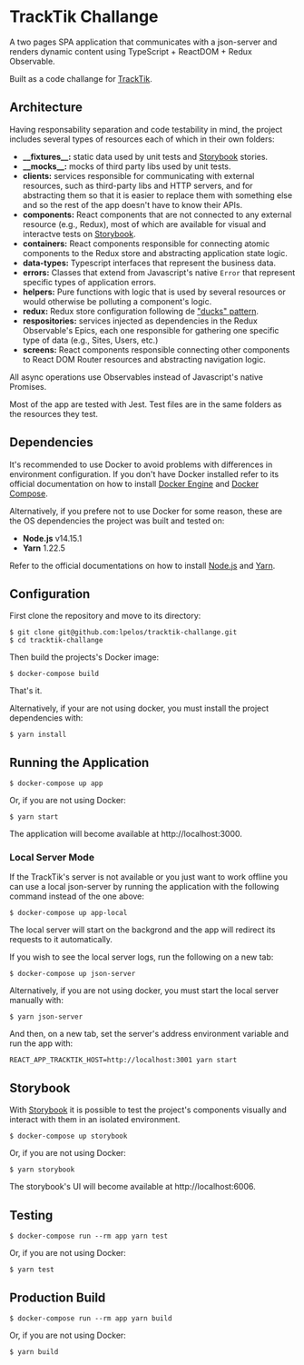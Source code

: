 # TrackTik Challange

A two pages SPA application that communicates with a json-server and renders
dynamic content using TypeScript + ReactDOM + Redux Observable.

Built as a code challange for [TrackTik](https://www.tracktik.com/).

## Architecture

Having responsability separation and code testability in mind, the project
includes several types of resources each of which in their own folders:

* **\_\_fixtures__:** static data used by unit tests and [Storybook](#Storybook)
stories.
* **\_\_mocks__:** mocks of third party libs used by unit tests.
* **clients:** services responsible for communicating with external resources,
such as third-party libs and HTTP servers, and for abstracting them so that it
is easier to replace them with something else and so the rest of the app doesn't
have to know their APIs.
* **components:** React components that are not connected to any external
resource (e.g., Redux), most of which are available for visual and interactve
tests on [Storybook](#Storybook).
* **containers:** React components responsible for connecting atomic components
to the Redux store and abstracting application state logic.
* **data-types:** Typescript interfaces that represent the business data.
* **errors:** Classes that extend from Javascript's native `Error` that
represent specific types of application errors.
* **helpers:** Pure functions with logic that is used by several resources or
would otherwise be polluting a component's logic.
* **redux:** Redux store configuration following de
["ducks" pattern](https://redux.js.org/style-guide/style-guide#structure-files-as-feature-folders-or-ducks).
* **respositories:** services injected as dependencies in the Redux Observable's
Epics, each one responsible for gathering one specific type of data (e.g.,
Sites, Users, etc.)
* **screens:** React components responsible connecting other components to React
DOM Router resources and abstracting navigation logic.

All async operations use Observables instead of Javascript's native
Promises.

Most of the app are tested with Jest. Test files are in the same folders as the
resources they test.

## Dependencies

It's recommended to use Docker to avoid problems with differences in environment
configuration. If you don't have Docker installed refer to its official
documentation on how to install
[Docker Engine](https://docs.docker.com/engine/installation) and
[Docker Compose](https://docs.docker.com/compose/install/).

Alternatively, if you prefere not to use Docker for some reason, these are the
OS dependencies the project was built and tested on:

* **Node.js** v14.15.1
* **Yarn**    1.22.5

Refer to the official documentations on how to install
[Node.js](https://nodejs.org/en/download/package-manager) and
[Yarn](https://yarnpkg.com/getting-started/install).

## Configuration

First clone the repository and move to its directory:

```
$ git clone git@github.com:lpelos/tracktik-challange.git
$ cd tracktik-challange
```

Then build the projects's Docker image:

```
$ docker-compose build
```

That's it.

Alternatively, if your are not using docker, you must install the project
dependencies with:

```
$ yarn install
```

## Running the Application

```
$ docker-compose up app
```

Or, if you are not using Docker:

```
$ yarn start
```

The application will become available at http://localhost:3000.

### Local Server Mode

If the TrackTik's server is not available or you just want to work offline
you can use a local json-server by running the application with the following
command instead of the one above:

```
$ docker-compose up app-local
```

The local server will start on the backgrond and the app will redirect its
requests to it automatically.

If you wish to see the local server logs, run the following on a new tab:

```
$ docker-compose up json-server
```

Alternatively, if you are not using docker, you must start the local server
manually with:

```
$ yarn json-server
```

And then, on a new tab, set the server's address environment variable and run
the app with:

```
REACT_APP_TRACKTIK_HOST=http://localhost:3001 yarn start
```

## Storybook

With [Storybook](https://storybook.js.org/docs/react/get-started/introduction)
it is possible to test the project's components visually and interact with them
in an isolated environment.

```
$ docker-compose up storybook
```

Or, if you are not using Docker:

```
$ yarn storybook
```

The storybook's UI will become available at http://localhost:6006.

## Testing

```
$ docker-compose run --rm app yarn test
```

Or, if you are not using Docker:

```
$ yarn test
```

## Production Build

```
$ docker-compose run --rm app yarn build
```

Or, if you are not using Docker:

```
$ yarn build
```
